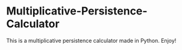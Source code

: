 # Multiplicative-Persistence-Calculator
This is a multiplicative persistence calculator made in Python. Enjoy!
